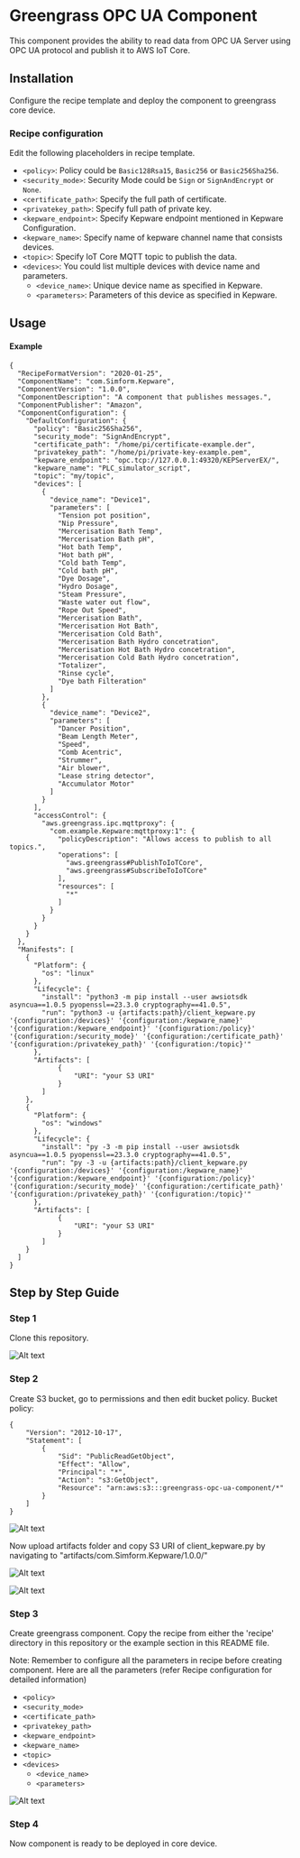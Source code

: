 # Greengrass OPC UA Component

This component provides the ability to read data from OPC UA Server using OPC UA protocol and publish it to AWS IoT Core.<br>

## Installation

Configure the recipe template and deploy the component to greengrass core device.

### Recipe configuration

Edit the following placeholders in recipe template.

- `<policy>`: Policy could be ``Basic128Rsa15``, ``Basic256`` or ``Basic256Sha256``.
- `<security_mode>`: Security Mode could be ``Sign`` or ``SignAndEncrypt`` or ``None``.
- `<certificate_path>`: Specify the full path of certificate.
- `<privatekey_path>`: Specify full path of private key.
- `<kepware_endpoint>`: Specify Kepware endpoint mentioned in Kepware Configuration.
- `<kepware_name>`: Specify name of kepware channel name that consists devices.
- `<topic>`: Specify IoT Core MQTT topic to publish the data.
- `<devices>`: You could list multiple devices with device name and parameters.
    - `<device_name>`: Unique device name as specified in Kepware.
    - `<parameters>`: Parameters of this device as specified in Kepware.

## Usage

#### Example
```
{
  "RecipeFormatVersion": "2020-01-25",
  "ComponentName": "com.Simform.Kepware",
  "ComponentVersion": "1.0.0",
  "ComponentDescription": "A component that publishes messages.",
  "ComponentPublisher": "Amazon",
  "ComponentConfiguration": {
    "DefaultConfiguration": {
      "policy": "Basic256Sha256",
      "security_mode": "SignAndEncrypt",
      "certificate_path": "/home/pi/certificate-example.der",
      "privatekey_path": "/home/pi/private-key-example.pem",
      "kepware_endpoint": "opc.tcp://127.0.0.1:49320/KEPServerEX/", 
      "kepware_name": "PLC_simulator_script",  
      "topic": "my/topic",    
      "devices": [
        {
          "device_name": "Device1",          
          "parameters": [
            "Tension pot position",
            "Nip Pressure",
            "Mercerisation Bath Temp",
            "Mercerisation Bath pH",
            "Hot bath Temp",
            "Hot bath pH",
            "Cold bath Temp",
            "Cold bath pH",
            "Dye Dosage",
            "Hydro Dosage",
            "Steam Pressure",
            "Waste water out flow",
            "Rope Out Speed",
            "Mercerisation Bath",
            "Mercerisation Hot Bath",
            "Mercerisation Cold Bath",
            "Mercerisation Bath Hydro concetration",
            "Mercerisation Hot Bath Hydro concetration",
            "Mercerisation Cold Bath Hydro concetration",
            "Totalizer",
            "Rinse cycle",
            "Dye bath Filteration"
          ]
        },
        {
          "device_name": "Device2",          
          "parameters": [
            "Dancer Position",
            "Beam Length Meter",
            "Speed",
            "Comb Acentric",
            "Strummer",
            "Air blower",
            "Lease string detector",
            "Accumulator Motor"            
          ]
        }
      ],
      "accessControl": {
        "aws.greengrass.ipc.mqttproxy": {
          "com.example.Kepware:mqttproxy:1": {
            "policyDescription": "Allows access to publish to all topics.",
            "operations": [
              "aws.greengrass#PublishToIoTCore",
              "aws.greengrass#SubscribeToIoTCore"
            ],
            "resources": [
              "*"
            ]
          }
        }
      }
    }
  },
  "Manifests": [
    {
      "Platform": {
        "os": "linux"
      },
      "Lifecycle": {
        "install": "python3 -m pip install --user awsiotsdk asyncua==1.0.5 pyopenssl==23.3.0 cryptography==41.0.5",
        "run": "python3 -u {artifacts:path}/client_kepware.py '{configuration:/devices}' '{configuration:/kepware_name}' '{configuration:/kepware_endpoint}' '{configuration:/policy}' '{configuration:/security_mode}' '{configuration:/certificate_path}' '{configuration:/privatekey_path}' '{configuration:/topic}'"
      },
      "Artifacts": [
            {
                "URI": "your S3 URI"
            }
        ]
    },
    {
      "Platform": {
        "os": "windows"
      },
      "Lifecycle": {
        "install": "py -3 -m pip install --user awsiotsdk asyncua==1.0.5 pyopenssl==23.3.0 cryptography==41.0.5",
        "run": "py -3 -u {artifacts:path}/client_kepware.py '{configuration:/devices}' '{configuration:/kepware_name}' '{configuration:/kepware_endpoint}' '{configuration:/policy}' '{configuration:/security_mode}' '{configuration:/certificate_path}' '{configuration:/privatekey_path}' '{configuration:/topic}'"
      },        
      "Artifacts": [
            {
                "URI": "your S3 URI"
            }
        ]
    }
  ]
}
```



## Step by Step Guide


### Step 1

Clone this repository.

![Alt text](image-1.png)


### Step 2

Create S3 bucket, go to permissions and then edit bucket policy.
Bucket policy:
```
{
    "Version": "2012-10-17",
    "Statement": [
        {
            "Sid": "PublicReadGetObject",
            "Effect": "Allow",
            "Principal": "*",
            "Action": "s3:GetObject",
            "Resource": "arn:aws:s3:::greengrass-opc-ua-component/*"
        }
    ]
}
```
![Alt text](image-10.png)

Now upload artifacts folder and copy S3 URI of client_kepware.py by navigating to "artifacts/com.Simform.Kepware/1.0.0/"

![Alt text](image-5.png)

![Alt text](image-6.png)


### Step 3

Create greengrass component. 
Copy the recipe from either the 'recipe' directory in this repository or the example section in this README file.

Note: Remember to configure all the parameters in recipe before creating component.
Here are all the parameters (refer Recipe configuration for detailed information)
- `<policy>`
- `<security_mode>`
- `<certificate_path>`
- `<privatekey_path>`
- `<kepware_endpoint>`
- `<kepware_name>`
- `<topic>`
- `<devices>`
    - `<device_name>`
    - `<parameters>`

![Alt text](image-7.png)


### Step 4

Now component is ready to be deployed in core device.


